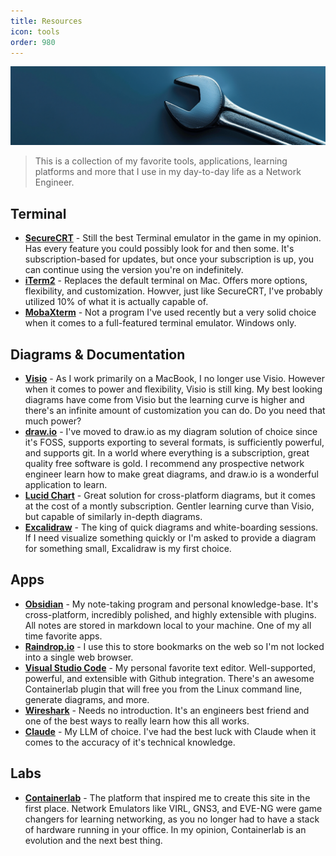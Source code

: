```yaml
---
title: Resources
icon: tools
order: 980
---
```


![](/static/resources/wrench-banner.png)

> This is a collection of my favorite tools, applications, learning platforms and more that I use in my day-to-day life as a Network Engineer.

## Terminal

* **[SecureCRT](https://www.vandyke.com/products/securecrt/)** - Still the best Terminal emulator in the game in my opinion. Has every feature you could possibly look for and then some. It's subscription-based for updates, but once your subscription is up, you can continue using the version you're on indefinitely.
* **[iTerm2](https://iterm2.com/)** - Replaces the default terminal on Mac. Offers more options, flexibility, and customization.  Howver, just like SecureCRT, I've probably utilized 10% of what it is actually capable of.
* **[MobaXterm](https://mobaxterm.mobatek.net/)** - Not a program I've used recently but a very solid choice when it comes to a full-featured terminal emulator.  Windows only.

## Diagrams & Documentation

* **[Visio](https://www.microsoft.com/en-us/microsoft-365/visio/flowchart-software)** - As I work primarily on a MacBook, I no longer use Visio. However when it comes to power and flexibility, Visio is still king. My best looking diagrams have come from Visio but the learning curve is higher and there's an infinite amount of customization you can do. Do you need that much power?
* **[draw.io](https://app.diagrams.net/)** - I've moved to draw.io as my diagram solution of choice since it's FOSS, supports exporting to several formats, is sufficiently powerful, and supports git. In a world where everything is a subscription, great quality free software is gold. I recommend any prospective network engineer learn how to make great diagrams, and draw.io is a wonderful application to learn.
* **[Lucid Chart](https://www.lucidchart.com/)** - Great solution for cross-platform diagrams, but it comes at the cost of a montly subscription. Gentler learning curve than Visio, but capable of similarly in-depth diagrams.
* **[Excalidraw](https://excalidraw.com/)** - The king of quick diagrams and white-boarding sessions. If I need visualize something quickly or I'm asked to provide a diagram for something small, Excalidraw is my first choice.

## Apps

* **[Obsidian](https://obsidian.md/)** - My note-taking program and personal knowledge-base. It's cross-platform, incredibly polished, and highly extensible with plugins. All notes are stored in markdown local to your machine. One of my all time favorite apps.
* **[Raindrop.io](https://raindrop.io/)** - I use this to store bookmarks on the web so I'm not locked into a single web browser.
* **[Visual Studio Code](https://code.visualstudio.com/)** - My personal favorite text editor. Well-supported, powerful, and extensible with Github integration. There's an awesome Containerlab plugin that will free you from the Linux command line, generate diagrams, and more.
* **[Wireshark](https://www.wireshark.org/)** - Needs no introduction. It's an engineers best friend and one of the best ways to really learn how this all works.
* **[Claude](https://claude.ai/)** - My LLM of choice. I've had the best luck with Claude when it comes to the accuracy of it's technical knowledge.

## Labs

* **[Containerlab](https://containerlab.dev/)** - The platform that inspired me to create this site in the first place. Network Emulators like VIRL, GNS3, and EVE-NG were game changers for learning networking, as you no longer had to have a stack of hardware running in your office. In my opinion, Containerlab is an evolution and the next best thing.